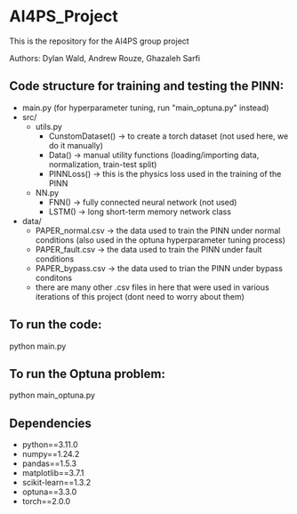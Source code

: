 # AI4PS_Project

This is the repository for the AI4PS group project

Authors: Dylan Wald, Andrew Rouze, Ghazaleh Sarfi

## Code structure for training and testing the PINN:
- main.py (for hyperparameter tuning, run "main_optuna.py" instead)
- src/
    - utils.py
        - CunstomDataset() -> to create a torch dataset (not used here, we do it manually)
        - Data() -> manual utility functions (loading/importing data, normalization, train-test split)
        - PINNLoss() -> this is the physics loss used in the training of the PINN
    - NN.py
        - FNN() -> fully connected neural network (not used)
        - LSTM() -> long short-term memory network class
- data/
    - PAPER_normal.csv -> the data used to train the PINN under normal conditions (also used in the optuna hyperparameter tuning process)
    - PAPER_fault.csv -> the data used to train the PINN under fault conditions
    - PAPER_bypass.csv -> the data used to trian the PINN under bypass conditons
    - there are many other .csv files in here that were used in various iterations of this project (dont need to worry about them)


## To run the code: 
python main.py

## To run the Optuna problem: 
python main_optuna.py

## Dependencies
- python==3.11.0
- numpy==1.24.2
- pandas==1.5.3
- matplotlib==3.7.1
- scikit-learn==1.3.2
- optuna==3.3.0
- torch==2.0.0